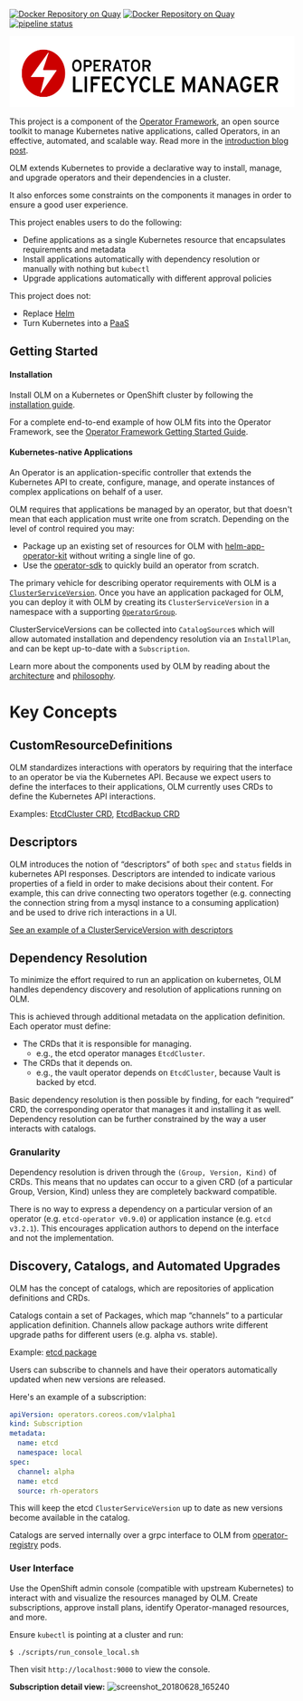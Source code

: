 [![Docker Repository on Quay](https://quay.io/repository/coreos/alm/status?token=ccfd2fde-446d-4d82-88a8-4386f8deaab0 "Docker Repository on Quay")](https://quay.io/repository/coreos/alm) [![Docker Repository on Quay](https://quay.io/repository/coreos/catalog/status?token=b5fc43ed-9f5f-408b-961b-c8493e983da5 "Docker Repository on Quay")](https://quay.io/repository/coreos/catalog)[![pipeline status](https://gitlab.com/operator-framework/operator-framework_operator-lifecycle-manager/badges/master/pipeline.svg)](https://gitlab.com/operator-framework/operator-framework_operator-lifecycle-manager/pipelines)

<img src="/logo.svg" height="125px" alt="Operator Lifecycle Manager"></img>

This project is a component of the [Operator Framework](https://github.com/operator-framework), an open source toolkit to manage Kubernetes native applications, called Operators, in an effective, automated, and scalable way. Read more in the [introduction blog post](https://coreos.com/blog/introducing-operator-framework).

OLM extends Kubernetes to provide a declarative way to install, manage, and upgrade operators and their dependencies in a cluster.

It also enforces some constraints on the components it manages in order to ensure a good user experience.

This project enables users to do the following:

* Define applications as a single Kubernetes resource that encapsulates requirements and metadata
* Install applications automatically with dependency resolution or manually with nothing but `kubectl`
* Upgrade applications automatically with different approval policies

This project does not:

* Replace [Helm](https://github.com/kubernetes/helm)
* Turn Kubernetes into a [PaaS](https://en.wikipedia.org/wiki/Platform_as_a_service)

## Getting Started 

#### Installation

Install OLM on a Kubernetes or OpenShift cluster by following the [installation guide].

For a complete end-to-end example of how OLM fits into the Operator Framework, see the [Operator Framework Getting Started Guide](https://github.com/operator-framework/getting-started).

#### Kubernetes-native Applications

An Operator is an application-specific controller that extends the Kubernetes API to create, configure, manage, and operate instances of complex applications on behalf of a user.

OLM requires that applications be managed by an operator, but that doesn't mean that each application must write one from scratch. Depending on the level of control required you may:

- Package up an existing set of resources for OLM with [helm-app-operator-kit](https://github.com/operator-framework/helm-app-operator-kit) without writing a single line of go.
- Use the [operator-sdk](https://github.com/operator-framework/operator-sdk) to quickly build an operator from scratch.

The primary vehicle for describing operator requirements with OLM is a [`ClusterServiceVersion`](https://github.com/operator-framework/operator-lifecycle-manager/blob/master/Documentation/design/building-your-csv.md). Once you have an application packaged for OLM, you can deploy it with OLM by creating its `ClusterServiceVersion` in a namespace with a supporting [`OperatorGroup`](https://github.com/operator-framework/operator-lifecycle-manager/blob/master/Documentation/design/operatorgroups.md).

ClusterServiceVersions can be collected into `CatalogSource`s which will allow automated installation and dependency resolution via an `InstallPlan`, and can be kept up-to-date with a `Subscription`.

Learn more about the components used by OLM by reading about the [architecture] and [philosophy].

[architecture]: /Documentation/design/architecture.md
[philosophy]: /Documentation/design/philosophy.md
[installation guide]: /Documentation/install/install.md


# Key Concepts

## CustomResourceDefinitions

OLM standardizes interactions with operators by requiring that the interface to an operator be via the Kubernetes API. Because we expect users to define the interfaces to their applications, OLM currently uses CRDs to define the Kubernetes API interactions.  

Examples: [EtcdCluster CRD](https://github.com/operator-framework/community-operators/blob/master/community-operators/etcd/etcdcluster.crd.yaml), [EtcdBackup CRD](https://github.com/operator-framework/community-operators/blob/master/community-operators/etcd/etcdbackup.crd.yaml)

## Descriptors

OLM introduces the notion of “descriptors” of both `spec` and `status` fields in kubernetes API responses. Descriptors are intended to indicate various properties of a field in order to make decisions about their content. For example, this can drive connecting two operators together (e.g. connecting the connection string from a mysql instance to a consuming application) and be used to drive rich interactions in a UI.

[See an example of a ClusterServiceVersion with descriptors](https://github.com/operator-framework/community-operators/blob/master/community-operators/etcd/etcdoperator.v0.9.2.clusterserviceversion.yaml)

## Dependency Resolution

To minimize the effort required to run an application on kubernetes, OLM handles dependency discovery and resolution of applications running on OLM.

This is achieved through additional metadata on the application definition. Each operator must define:

 - The CRDs that it is responsible for managing. 
   - e.g., the etcd operator manages `EtcdCluster`.
 - The CRDs that it depends on. 
   - e.g., the vault operator depends on `EtcdCluster`, because Vault is backed by etcd.

Basic dependency resolution is then possible by finding, for each “required” CRD, the corresponding operator that manages it and installing it as well. Dependency resolution can be further constrained by the way a user interacts with catalogs.

### Granularity

Dependency resolution is driven through the `(Group, Version, Kind)` of CRDs. This means that no updates can occur to a given CRD (of a particular Group, Version, Kind) unless they are completely backward compatible.

There is no way to express a dependency on a particular version of an operator (e.g. `etcd-operator v0.9.0`) or application instance (e.g. `etcd v3.2.1`). This encourages application authors to depend on the interface and not the implementation.

## Discovery, Catalogs, and Automated Upgrades
OLM has the concept of catalogs, which are repositories of application definitions and CRDs. 	

Catalogs contain a set of Packages, which map “channels” to a particular application definition. Channels allow package authors write different upgrade paths for different users (e.g. alpha vs. stable). 

Example: [etcd package](https://github.com/operator-framework/community-operators/blob/master/community-operators/etcd/etcd.package.yaml)

Users can subscribe to channels and have their operators automatically updated when new versions are released.

Here's an example of a subscription:

```yaml
apiVersion: operators.coreos.com/v1alpha1
kind: Subscription
metadata:
  name: etcd
  namespace: local 
spec:
  channel: alpha
  name: etcd
  source: rh-operators
```

This will keep the etcd `ClusterServiceVersion` up to date as new versions become available in the catalog.

Catalogs are served internally over a grpc interface to OLM from [operator-registry](https://github.com/operator-framework/operator-registry) pods.

### User Interface

Use the OpenShift admin console (compatible with upstream Kubernetes) to interact with and visualize the resources managed by OLM. Create subscriptions, approve install plans, identify Operator-managed resources, and more.

Ensure `kubectl` is pointing at a cluster and run:

```shell
$ ./scripts/run_console_local.sh
```

Then visit `http://localhost:9000` to view the console.

**Subscription detail view:**
![screenshot_20180628_165240](https://user-images.githubusercontent.com/11700385/42060125-c3cde42c-7af3-11e8-87ec-e5910a554902.png)
